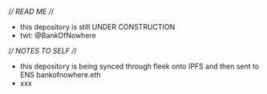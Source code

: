 /*/ READ ME /*/
- this depository is still UNDER CONSTRUCTION
- twt: @BankOfNowhere

/*/ NOTES TO SELF /*/
- this depository is being synced through fleek onto IPFS and then sent to ENS bankofnowhere.eth
- xxx
